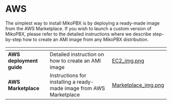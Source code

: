 # AWS

The simplest way to install MikoPBX is by deploying a ready-made image from the AWS Marketplace. If you wish to launch a custom version of MikoPBX, please refer to the detailed instructions where we describe step-by-step how to create an AMI image from any MikoPBX distribution.



<table data-view="cards"><thead><tr><th></th><th></th><th data-hidden data-card-cover data-type="files"></th></tr></thead><tbody><tr><td><strong>AWS deployment guide</strong></td><td>Detailed instruction on how to create an AMI image</td><td><a href="../../.gitbook/assets/EC2_img.png">EC2_img.png</a></td></tr><tr><td><strong>AWS Marketplace</strong></td><td>Instructions for installing a ready-made image from AWS Marketplace</td><td><a href="../../.gitbook/assets/Marketplace_img.png">Marketplace_img.png</a></td></tr></tbody></table>
